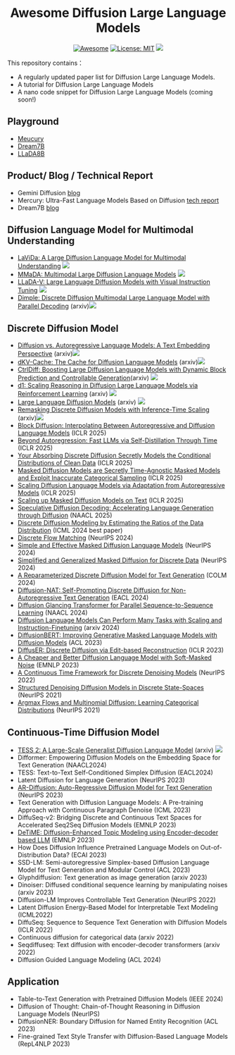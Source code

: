 <div align="center">
  
# Awesome Diffusion Large Language Models

[![Awesome](https://awesome.re/badge.svg)](https://github.com/XiaoYee/Awesome_Efficient_LRM_Reasoning) 
[![License: MIT](https://img.shields.io/badge/License-MIT-green.svg)](https://opensource.org/licenses/MIT)
![](https://img.shields.io/github/last-commit/yczhou001/Awesome-Diffusion-LLM?color=green) 

</div>

This repository contains：
  - A regularly updated paper list for Diffusion Large Language Models.
  - A tutorial for Diffusion Large Language Models
  - A nano code snippet for Diffusion Large Language Models (coming soon!)


## Playground
- [Meucury](https://chat.inceptionlabs.ai/)
- [Dream7B](https://huggingface.co/spaces/multimodalart/Dream)
- [LLaDA8B](https://huggingface.co/spaces/multimodalart/LLaDA)


## Product/ Blog / Technical Report
- Gemini Diffusion [blog](https://deepmind.google/models/gemini-diffusion/) 
- Mercury: Ultra-Fast Language Models Based on Diffusion [tech report](https://drive.google.com/file/d/1xrqTqF88OZblf0NgMjr1REU4doYlkNXf/view)
- Dream7B [blog](https://hkunlp.github.io/blog/2025/dream/)


## Diffusion Language Model for Multimodal Understanding

- [LaViDa: A Large Diffusion Language Model for Multimodal Understanding](https://arxiv.org/pdf/2505.16839) ![](https://img.shields.io/badge/abs-2025.05-red)
- [MMaDA: Multimodal Large Diffusion Language Models](https://arxiv.org/pdf/2505.15809) ![](https://img.shields.io/badge/abs-2025.05-red)
- [LLaDA-V: Large Language Diffusion Models with Visual Instruction Tuning](https://arxiv.org/pdf/2505.16933) ![](https://img.shields.io/badge/abs-2025.05-red)
- [Dimple: Discrete Diffusion Multimodal Large Language Model with Parallel Decoding](https://arxiv.org/pdf/2505.16990) (arxiv)![](https://img.shields.io/badge/abs-2025.05-red)


## Discrete Diffusion Model
- [Diffusion vs. Autoregressive Language Models: A Text Embedding Perspective](https://arxiv.org/pdf/2505.15045) (arxiv)![](https://img.shields.io/badge/abs-2025.05-red)
- [dKV-Cache: The Cache for Diffusion Language Models](https://arxiv.org/pdf/2505.15781) (arxiv)![](https://img.shields.io/badge/abs-2025.05-red)
- [CtrlDiff: Boosting Large Diffusion Language Models with Dynamic Block Prediction and Controllable Generation](https://arxiv.org/pdf/2505.14455)(arxiv) ![](https://img.shields.io/badge/abs-2025.05-red)
- [d1: Scaling Reasoning in Diffusion Large Language Models via Reinforcement Learning](https://arxiv.org/abs/2504.12216) (arxiv) ![](https://img.shields.io/badge/abs-2025.04-red)
- [Large Language Diffusion Models](https://arxiv.org/pdf/2502.09992) (arxiv) ![](https://img.shields.io/badge/abs-2025.02-red)
- [Remasking Discrete Diffusion Models with Inference-Time Scaling](https://arxiv.org/pdf/2503.00307) (arxiv)![](https://img.shields.io/badge/abs-2025.05-red)
- [Block Diffusion: Interpolating Between Autoregressive and Diffusion Language Models](https://arxiv.org/pdf/2503.09573) (ICLR 2025)
- [Beyond Autoregression: Fast LLMs via Self-Distillation Through Time](https://arxiv.org/pdf/2410.21035) (ICLR 2025)
- [Your Absorbing Discrete Diffusion Secretly Models the Conditional Distributions of Clean Data](https://arxiv.org/pdf/2406.03736) (ICLR 2025)
- [Masked Diffusion Models are Secretly Time-Agnostic Masked Models and Exploit Inaccurate Categorical Sampling](https://arxiv.org/pdf/2409.02908) (ICLR 2025)
- [Scaling Diffusion Language Models via Adaptation from Autoregressive Models](https://arxiv.org/pdf/2410.17891) (ICLR 2025)
- [Scaling up Masked Diffusion Models on Text](https://arxiv.org/pdf/2410.18514) (ICLR 2025)
- [Speculative Diffusion Decoding: Accelerating Language Generation through Diffusion](https://arxiv.org/pdf/2408.05636) (NAACL 2025)
- [Discrete Diffusion Modeling by Estimating the Ratios of the Data Distribution](https://arxiv.org/pdf/2310.16834) (ICML 2024 best paper)
- [Discrete Flow Matching](https://arxiv.org/pdf/2407.15595) (NeurIPS 2024)
- [Simple and Effective Masked Diffusion Language Models](https://arxiv.org/pdf/2406.07524) (NeurIPS 2024)
- [Simplified and Generalized Masked Diffusion for Discrete Data](https://arxiv.org/pdf/2406.04329) (NeurIPS 2024)
- [A Reparameterized Discrete Diffusion Model for Text Generation](https://arxiv.org/pdf/2302.05737) (COLM 2024)
- [Diffusion-NAT: Self-Prompting Discrete Diffusion for Non-Autoregressive Text Generation](https://aclanthology.org/2024.eacl-long.86.pdf) (EACL 2024)
- [Diffusion Glancing Transformer for Parallel Sequence-to-Sequence Learning](https://aclanthology.org/2024.naacl-long.271.pdf) (NAACL 2024)
- [Diffusion Language Models Can Perform Many Tasks with Scaling and Instruction-Finetuning](https://arxiv.org/pdf/2308.12219) (arxiv 2024)
- [DiffusionBERT: Improving Generative Masked Language Models with Diffusion Models](https://arxiv.org/pdf/2211.15029) (ACL 2023)
- [DiffusER: Discrete Diffusion via Edit-based Reconstruction](https://arxiv.org/pdf/2210.16886) (ICLR 2023)
- [A Cheaper and Better Diffusion Language Model with Soft-Masked Noise](https://arxiv.org/pdf/2304.04746) (EMNLP 2023)
- [A Continuous Time Framework for Discrete Denoising Models](https://arxiv.org/pdf/2205.14987) (NeurIPS 2022)
- [Structured Denoising Diffusion Models in Discrete State-Spaces](https://arxiv.org/pdf/2107.03006) (NeurIPS 2021)
- [Argmax Flows and Multinomial Diffusion: Learning Categorical Distributions](https://arxiv.org/pdf/2102.05379) (NeurIPS 2021)
  

## Continuous-Time Diffusion Model 
- [TESS 2: A Large-Scale Generalist Diffusion Language Model](https://arxiv.org/pdf/2502.13917) (arxiv) ![](https://img.shields.io/badge/abs-2025.02-red)
- Difformer: Empowering Diffusion Models on the Embedding Space for Text Generation (NAACL2024)
- TESS: Text-to-Text Self-Conditioned Simplex Diffusion (EACL2024)
- Latent Diffusion for Language Generation (NeurIPS 2023)
- [AR-Diffusion: Auto-Regressive Diffusion Model for Text Generation](https://arxiv.org/pdf/2305.09515) (NeurIPS 2023)
- Text Generation with Diffusion Language Models: A Pre-training Approach with Continuous Paragraph Denoise (ICML 2023)
- DiffuSeq-v2: Bridging Discrete and Continuous Text Spaces for Accelerated Seq2Seq Diffusion Models (EMNLP 2023)
- [DeTiME: Diffusion-Enhanced Topic Modeling using Encoder-decoder based LLM](https://arxiv.org/pdf/2310.15296) (EMNLP 2023)
- How Does Diffusion Influence Pretrained Language Models on Out-of-Distribution Data? (ECAI 2023)
- SSD-LM: Semi-autoregressive Simplex-based Diffusion Language Model for Text Generation and Modular Control (ACL 2023)
- Glyphdiffusion: Text generation as image generation (arxiv 2023)
- Dinoiser: Diffused conditional sequence learning by manipulating noises (arxiv 2023)
- Diffusion-LM Improves Controllable Text Generation (NeurIPS 2022)
- Latent Diffusion Energy-Based Model for Interpretable Text Modeling (ICML2022)
- DiffuSeq: Sequence to Sequence Text Generation with Diffusion Models (ICLR 2022)
- Continuous diffusion for categorical data (arxiv 2022)
- Seqdiffuseq: Text diffusion with encoder-decoder transformers (arxiv 2022)
- Diffusion Guided Language Modeling (ACL 2024)






## Application
- Table-to-Text Generation with Pretrained Diffusion Models (IEEE 2024)
- Diffusion of Thought: Chain-of-Thought Reasoning in Diffusion Language Models (NeurIPS)
- DiffusionNER: Boundary Diffusion for Named Entity Recognition (ACL 2023)
- Fine-grained Text Style Transfer with Diffusion-Based Language Models (RepL4NLP 2023)




